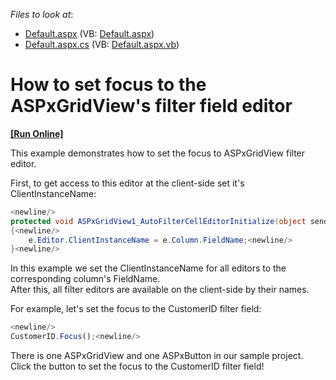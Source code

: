 <!-- default file list -->
*Files to look at*:

* [Default.aspx](./CS/WebSite/Default.aspx) (VB: [Default.aspx](./VB/WebSite/Default.aspx))
* [Default.aspx.cs](./CS/WebSite/Default.aspx.cs) (VB: [Default.aspx.vb](./VB/WebSite/Default.aspx.vb))
<!-- default file list end -->
# How to set focus to the ASPxGridView's filter field editor
<!-- run online -->
**[[Run Online]](https://codecentral.devexpress.com/e907/)**
<!-- run online end -->


<p>This example demonstrates how to set the focus to ASPxGridView filter editor.</p><p>First, to get access to this editor at the client-side set it's ClientInstanceName:<br />


```cs
<newline/>
protected void ASPxGridView1_AutoFilterCellEditorInitialize(object sender, DevExpress.Web.ASPxGridView.ASPxGridViewEditorEventArgs e)<newline/>
{<newline/>
    e.Editor.ClientInstanceName = e.Column.FieldName;<newline/>
}<newline/>

```

</p><p>In this example we set the ClientInstanceName for all editors to the corresponding column's FieldName.<br />
After this, all filter editors are available on the client-side by their names.</p><p>For example, let's set the focus to the CustomerID filter field:<br />


```js
<newline/>
CustomerID.Focus();<newline/>

```

</p><p>There is one ASPxGridView and one ASPxButton in our sample project. Click the button to set the focus to the CustomerID filter field!</p>

<br/>


